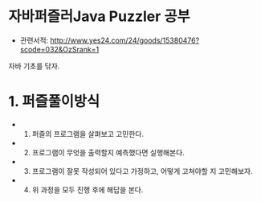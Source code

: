 자바퍼즐러Java Puzzler 공부
===========================

* 관련서적: <http://www.yes24.com/24/goods/15380476?scode=032&OzSrank=1>

자바 기초를 닦자.

# 1. 퍼즐풀이방식
* 1. 퍼즐의 프로그램을 살펴보고 고민한다.
* 2. 프로그램이 무엇을 출력할지 예측했다면 실행해본다.
* 3. 프로그램이 잘못 작성되어 있다고 가정하고, 어떻게 고쳐야할 지 고민해보자.
* 4. 위 과정을 모두 진행 후에 해답을 본다.
